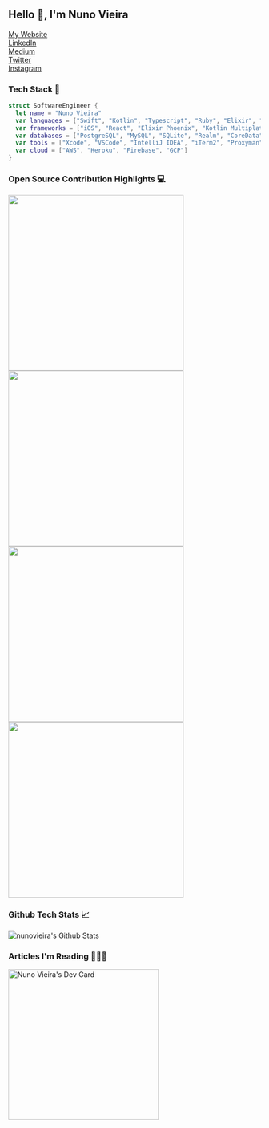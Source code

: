 ## Hello 👋, I'm Nuno Vieira

<a href="https://www.nunovieira.dev">
  <span>My Website</span>
</a>
<br>
<a href="https://www.linkedin.com/in/nunofcvieira/">
  <span>LinkedIn</span>
</a>
</br>
<a href="https://medium.com/@nuno.vieira">
  <span>Medium<span>
</a>
</br>    
<a href="https://twitter.com/nuno_fcvieira">
  <span>Twitter</span>
</a>
</br>
<a href="https://www.instagram.com/nunovieira.dev/">
  <span>Instagram</span>
</a>

### Tech Stack 🔧

```Swift
struct SoftwareEngineer {
  let name = "Nuno Vieira"
  var languages = ["Swift", "Kotlin", "Typescript", "Ruby", "Elixir", "Go"]
  var frameworks = ["iOS", "React", "Elixir Phoenix", "Kotlin Multiplatform"]
  var databases = ["PostgreSQL", "MySQL", "SQLite", "Realm", "CoreData", "Firebase"]
  var tools = ["Xcode", "VSCode", "IntelliJ IDEA", "iTerm2", "Proxyman", "Fork"]
  var cloud = ["AWS", "Heroku", "Firebase", "GCP"]
}
```

### Open Source Contribution Highlights 💻
<a href="https://github.com/kirualex/SwiftyGif/pull/161">
  <img 
       src="https://opengraph.githubassets.com/5cf2a92ea694f5f4858e22d8a4be221d512c072e13cc34a8b2b4a2ede8fbe2aa/kirualex/SwiftyGif/pull/161" 
       width="350" 
   />
</a>
<a href="https://github.com/pointfreeco/swift-snapshot-testing/pull/453">
  <img 
       src="https://opengraph.githubassets.com/64225624cc61dd254a7800f0dbb90c06d0e2eb42ed923e8f5054a96ffcc4827c/pointfreeco/swift-snapshot-testing/pull/453" 
       width="350" 
   />
</a>
<a href="https://github.com/GetStream/stream-chat-swift/pull/2339">
  <img 
       src="https://opengraph.githubassets.com/8378ed00eaa0fc261eb6aad31c9ee35f987cfe882599de86494102aa6a00fb3c/GetStream/stream-chat-swift/pull/2339" 
       width="350" 
   />
</a>
<a href="https://github.com/GetStream/stream-chat-swift/pull/2226">
  <img 
       src="https://opengraph.githubassets.com/2c0ba84cb086eb83c441ca717583b59ccf920c34deb3f786a357ca7028206340/GetStream/stream-chat-swift/pull/2226" 
       width="350" 
   />
</a>

### Github Tech Stats 📈

<img alt="nunovieira's Github Stats" src="https://github-readme-stats.vercel.app/api?username=nuno-vieira&show_icons=true&hide_border=true&count_private=true" />

### Articles I'm Reading 👨🏻‍🏫

<a href="https://app.daily.dev/NunoVieira">
  <img src="https://api.daily.dev/devcards/abde1a4045ba41389b95e320b4eed448.png?r=emw" width="300" alt="Nuno Vieira's Dev Card"/>
</a>
